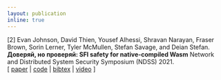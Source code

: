 ```yaml
---
layout: publication
inline: true
---
```

<tr valign="top">
<td class="bibtexnumber" align="right">
[2]
</td>
<td class="bibtexitem">
Evan Johnson, David Thien, Yousef Alhessi, Shravan Narayan, Fraser Brown, Sorin Lerner, Tyler McMullen, Stefan Savage, and Deian Stefan.
<b>Доверяй, но проверяй: SFI safety for native-compiled Wasm</b>
Network and Distributed System Security Symposium (NDSS) 2021. <br> 
[ 
<a href="https://cseweb.ucsd.edu//~dstefan/pubs/johnson:2021:veriwasm.pdf">paper</a>
 | 
<a href="https://github.com/PLSysSec/veriwasm">code</a>
 | 
<a href="https://scholar.googleusercontent.com/scholar.bib?q=info:PnZgNUmaIxUJ:scholar.google.com/&output=citation&scisdr=CgXpdWU2EIuyuFZMB6M:AAGBfm0AAAAAYqFJH6O_G_gb4RsWlQKoztZEu04VBlIA&scisig=AAGBfm0AAAAAYqFJHyuNfgFNMsnhB9QCaTpSkAtltpH6&scisf=4&ct=citation&cd=-1&hl=en&scfhb=1">bibtex</a>
 |
<a href="https://www.youtube.com/watch?v=v7PR2Ly9Il0&list=PLfUWWM-POgQuUkQCL2dXWgaIPMjNgcy4B&index=3">video</a>
]
</td>
</tr>
